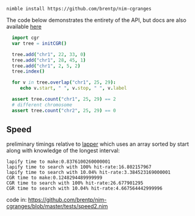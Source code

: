 `nimble install https://github.com/brentp/nim-cgranges`

The code below demonstrates the entirety of the API, but
docs are also available [here](https://brentp.github.io/nim-cgranges/)

```Nim
  import cgr
  var tree = initCGR()

  tree.add("chr1", 22, 33, 0)
  tree.add("chr1", 28, 45, 1)
  tree.add("chr1", 2, 5, 2)
  tree.index()

  for v in tree.overlap("chr1", 25, 29):
     echo v.start, " ", v.stop, " ", v.label

  assert tree.count("chr1", 25, 29) == 2
  # different chromosome
  assert tree.count("chr2", 25, 29) == 0
```


## Speed

preliminary timings relative to [lapper](https://github.com/brentp/nim-lapper) which uses an array
sorted by start along with knowledge of the longest interval:

```
lapify time to make:0.8376100260000001
lapify time to search with 100% hit-rate:16.802157967
lapify time to search with 10.04% hit-rate:3.384523169000001
CGR time to make:0.1248294489999999
CGR time to search with 100% hit-rate:26.677901295
CGR time to search with 10.04% hit-rate:4.667564442999996
```

code in: https://github.com/brentp/nim-cgranges/blob/master/tests/speed2.nim

